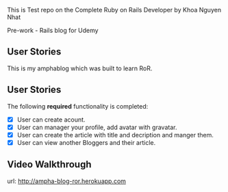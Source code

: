This is Test repo on the Complete Ruby on Rails Developer by Khoa Nguyen Nhat

Pre-work - Rails blog for Udemy

## User Stories
This is my amphablog which was built to learn RoR.

## User Stories
The following **required** functionality is completed:
- [X] User can create acount.
- [X] User can manager your profile, add avatar with gravatar.
- [x] User can create the article with title and decription and manger them.
- [X] User can view another Bloggers and their article.

## Video Walkthrough



url: http://ampha-blog-ror.herokuapp.com
